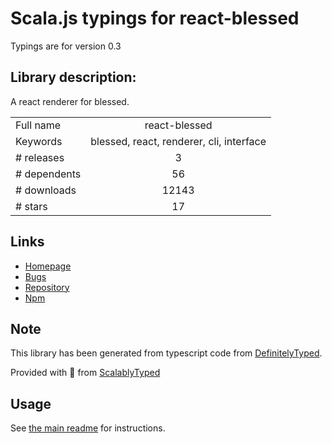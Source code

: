 
# Scala.js typings for react-blessed

Typings are for version 0.3

## Library description:
A react renderer for blessed.

|                    |                 |
| ------------------ | :-------------: |
| Full name          | react-blessed |
| Keywords           | blessed, react, renderer, cli, interface |
| # releases         | 3 |
| # dependents       | 56 |
| # downloads        | 12143 |
| # stars            | 17 |

## Links
- [Homepage](https://github.com/yomguithereal/react-blessed#readme)
- [Bugs](https://github.com/yomguithereal/react-blessed/issues)
- [Repository](https://github.com/yomguithereal/react-blessed)
- [Npm](https://www.npmjs.com/package/react-blessed)
    


## Note
This library has been generated from typescript code from [DefinitelyTyped](https://definitelytyped.org).

Provided with :purple_heart: from [ScalablyTyped](https://github.com/oyvindberg/ScalablyTyped)

## Usage
See [the main readme](../../readme.md) for instructions.


